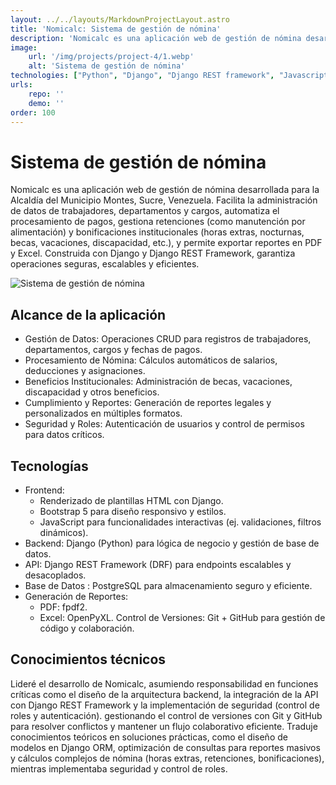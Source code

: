 ```yaml
---
layout: ../../layouts/MarkdownProjectLayout.astro
title: 'Nomicalc: Sistema de gestión de nómina'
description: 'Nomicalc es una aplicación web de gestión de nómina desarrollada para la Alcaldía del Municipio Montes, Sucre, Venezuela. Facilita la administración de datos de trabajadores, departamentos y cargos, automatiza el procesamiento de pagos, gestiona retenciones, bonificaciones institucionales, y permite exportar reportes en PDF y Excel.'
image:
    url: '/img/projects/project-4/1.webp'
    alt: 'Sistema de gestión de nómina'
technologies: ["Python", "Django", "Django REST framework", "Javascript", "Bootstrap 5"]
urls:
    repo: ''
    demo: ''
order: 100
---
```


# Sistema de gestión de nómina

Nomicalc es una aplicación web de gestión de nómina desarrollada para la Alcaldía del Municipio Montes, Sucre, Venezuela. Facilita la administración de datos de trabajadores, departamentos y cargos, automatiza el procesamiento de pagos, gestiona retenciones (como manutención por alimentación) y bonificaciones institucionales (horas extras, nocturnas, becas, vacaciones, discapacidad, etc.), y permite exportar reportes en PDF y Excel. Construida con Django y Django REST Framework, garantiza operaciones seguras, escalables y eficientes.

![ Sistema de gestión de nómina](/img/projects/project-4/2.webp)

## Alcance de la aplicación

* Gestión de Datos: Operaciones CRUD para registros de trabajadores, departamentos, cargos y fechas de pagos.
* Procesamiento de Nómina: Cálculos automáticos de salarios, deducciones y asignaciones.
* Beneficios Institucionales: Administración de becas, vacaciones, discapacidad y otros beneficios.
* Cumplimiento y Reportes: Generación de reportes legales y personalizados en múltiples formatos.
* Seguridad y Roles: Autenticación de usuarios y control de permisos para datos críticos.

## Tecnologías
* Frontend:
  * Renderizado de plantillas HTML con Django.
  * Bootstrap 5 para diseño responsivo y estilos.
  * JavaScript para funcionalidades interactivas (ej. validaciones, filtros dinámicos).
* Backend: Django (Python) para lógica de negocio y gestión de base de datos.
* API: Django REST Framework (DRF) para endpoints escalables y desacoplados.
* Base de Datos : PostgreSQL para almacenamiento seguro y eficiente.
* Generación de Reportes:
  * PDF: fpdf2.
  * Excel: OpenPyXL.
Control de Versiones: Git + GitHub para gestión de código y colaboración.

## Conocimientos técnicos

Lideré el desarrollo de Nomicalc, asumiendo responsabilidad en funciones críticas como el diseño de la arquitectura backend, la integración de la API con Django REST Framework y la implementación de seguridad (control de roles y autenticación). gestionando el control de versiones con Git y GitHub para resolver conflictos y mantener un flujo colaborativo eficiente. Traduje conocimientos teóricos en soluciones prácticas, como el diseño de modelos en Django ORM, optimización de consultas para reportes masivos y cálculos complejos de nómina (horas extras, retenciones, bonificaciones), mientras implementaba seguridad y control de roles.